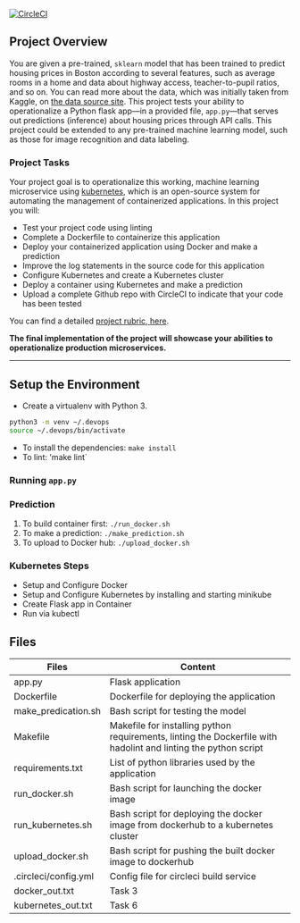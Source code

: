 [![CircleCI](https://circleci.com/gh/ongunt/DevOps_Microservices/tree/master.svg?style=svg)](https://circleci.com/gh/ongunt/DevOps_Microservices/tree/master)

## Project Overview



You are given a pre-trained, `sklearn` model that has been trained to predict housing prices in Boston according to several features, such as average rooms in a home and data about highway access, teacher-to-pupil ratios, and so on. You can read more about the data, which was initially taken from Kaggle, on [the data source site](https://www.kaggle.com/c/boston-housing). This project tests your ability to operationalize a Python flask app—in a provided file, `app.py`—that serves out predictions (inference) about housing prices through API calls. This project could be extended to any pre-trained machine learning model, such as those for image recognition and data labeling.

### Project Tasks

Your project goal is to operationalize this working, machine learning microservice using [kubernetes](https://kubernetes.io/), which is an open-source system for automating the management of containerized applications. In this project you will:
* Test your project code using linting
* Complete a Dockerfile to containerize this application
* Deploy your containerized application using Docker and make a prediction
* Improve the log statements in the source code for this application
* Configure Kubernetes and create a Kubernetes cluster
* Deploy a container using Kubernetes and make a prediction
* Upload a complete Github repo with CircleCI to indicate that your code has been tested

You can find a detailed [project rubric, here](https://review.udacity.com/#!/rubrics/2576/view).

**The final implementation of the project will showcase your abilities to operationalize production microservices.**

---

## Setup the Environment

* Create a virtualenv with Python 3.
```bash
python3 -m venv ~/.devops
source ~/.devops/bin/activate
```
* To install the dependencies: `make install`
* To lint: 'make lint`
### Running `app.py`


### Prediction
1. To build container first: `./run_docker.sh`
2. To make a prediction: `./make_prediction.sh`
3. To upload to Docker hub: `./upload_docker.sh`

### Kubernetes Steps

* Setup and Configure Docker 
* Setup and Configure Kubernetes by installing and starting minikube
* Create Flask app in Container
* Run via kubectl


## Files

| Files                | Content                                                                                                                   |
| -------------------- | ------------------------------------------------------------------------------------------------------------------------- |
| app.py               | Flask application                                                                                                         | 
| Dockerfile           | Dockerfile for deploying the application                                                                                  | 
| make_predication.sh  | Bash script for testing the model                                                                                         |
| Makefile             | Makefile for installing python requirements, linting the Dockerfile with hadolint and linting the python script           |
| requirements.txt     | List of python libraries used by the application                                                                          | 
| run_docker.sh        | Bash script for launching the docker image                                                                                |
| run_kubernetes.sh    | Bash script for deploying the docker image from dockerhub to a kubernetes cluster                                         |
| upload_docker.sh     | Bash script for pushing the built docker image to dockerhub                                                               |
| .circleci/config.yml | Config file for circleci build service                                                                                    |
| docker_out.txt       | Task 3                                                                                                                    |
| kubernetes_out.txt   | Task 6                                                                                                                    |

